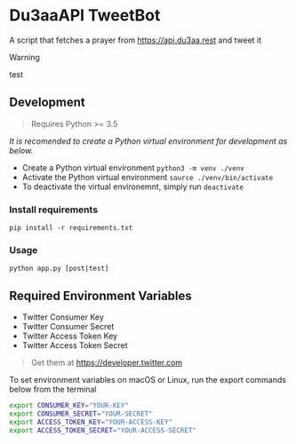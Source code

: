 # Du3aaAPI TweetBot
A script that fetches a prayer from https://api.du3aa.rest and tweet it

> [!WARNING]
> test

## Development
> Requires Python >= 3.5

*It is recomended to create a Python virtual environment for development as below.*
* Create a Python virtual environment `python3 -m venv ./venv`
* Activate the Python virtual environment `source ./venv/bin/activate`
* To deactivate the virtual environemnt, simply run `deactivate`

### Install requirements
`pip install -r requirements.txt`

### Usage
`python app.py [post|test]`

## Required Environment Variables
- Twitter Consumer Key
- Twitter Consumer Secret
- Twitter Access Token Key
- Twitter Access Token Secret

> Get them at https://developer.twitter.com

To set environment variables on macOS or Linux, run the export commands below from the terminal
```bash
export CONSUMER_KEY="YOUR-KEY"
export CONSUMER_SECRET="YOUR-SECRET"
export ACCESS_TOKEN_KEY="YOUR-ACCESS-KEY"
export ACCESS_TOKEN_SECRET="YOUR-ACCESS-SECRET"
```
